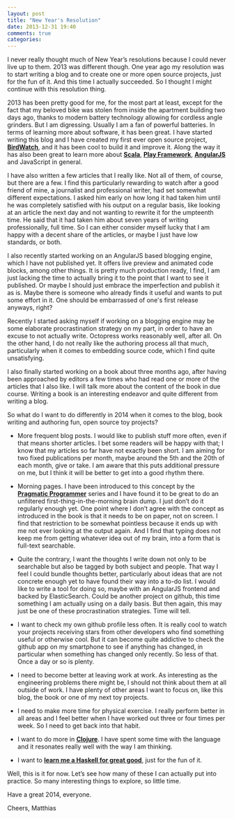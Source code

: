 ```yaml
---
layout: post
title: "New Year's Resolution"
date: 2013-12-31 19:40
comments: true
categories: 
---
```

I never really thought much of New Year’s resolutions because I could never live up to them. 2013 was different though. One year ago my resolution was to start writing a blog and to create one or more open source projects, just for the fun of it. And this time I actually succeeded. So I thought I might continue with this resolution thing. 

<!-- more -->

2013 has been pretty good for me, for the most part at least, except for the fact that my beloved bike was stolen from inside the apartment building two days ago, thanks to modern battery technology allowing for cordless angle grinders. But I am digressing. Usually I am a fan of powerful batteries. In terms of learning more about software, it has been great. I have started writing this blog and I have created my first ever open source project, **[BirdWatch](http://birdwatch.matthiasnehlsen.com/)**, and it has been cool to build it and improve it. Along the way it has also been great to learn more about **[Scala](http://www.scala-lang.org)**, **[Play Framework](http://www.playframework.com)**, **[AngularJS](http://angularjs.org)** and JavaScript in general.

I have also written a few articles that I really like. Not all of them, of course, but there are a few. I find this particularly rewarding to watch after a good friend of mine, a journalist and professional writer, had set somewhat different expectations. I asked him early on how long it had taken him until he was completely satisfied with his output on a regular basis, like looking at an article the next day and not wanting to rewrite it for the umpteenth time. He said that it had taken him about seven years of writing professionally, full time. So I can either consider myself lucky that I am happy with a decent share of the articles, or maybe I just have low standards, or both.

I also recently started working on an AngularJS based blogging engine, which I have not published yet. It offers live preview and animated code blocks, among other things. It is pretty much production ready, I find, I am just lacking the time to actually bring it to the point that I want to see it published. Or maybe I should just embrace the imperfection and publish it as is. Maybe there is someone who already finds it useful and wants to put some effort in it. One should be embarrassed of one's first release anyways, right? 

Recently I started asking myself if working on a blogging engine may be some elaborate procrastination strategy on my part, in order to have an excuse to not actually write. Octopress works reasonably well, after all. On the other hand, I do not really like the authoring process all that much, particularly when it comes to embedding source code, which I find quite unsatisfying. 

I also finally started working on a book about three months ago, after having been approached by editors a few times who had read one or more of the articles that I also like. I will talk more about the content of the book in due course. Writing a book is an interesting endeavor and quite different from writing a blog. 

So what do I want to do differently in 2014 when it comes to the blog, book writing and authoring fun, open source toy projects?

* More frequent blog posts. I would like to publish stuff more often, even if that means shorter articles. I bet some readers will be happy with that; I know that my articles so far have not exactly been short. I am aiming for two fixed publications per month, maybe around the 5th and the 20th of each month, give or take. I am aware that this puts additional pressure on me, but I think it will be better to get into a good rhythm there. 

* Morning pages. I have been introduced to this concept by the **[Pragmatic Programmer](http://pragprog.com/book/ahptl/pragmatic-thinking-and-learning)** series and I have found it to be great to do an unfiltered first-thing-in-the-morning brain dump. I just don’t do it regularly enough yet. One point where I don’t agree with the concept as introduced in the book is that it needs to be on paper, not on screen. I find that restriction to be somewhat pointless because it ends up with me not ever looking at the output again. And I find that typing does not keep me from getting whatever idea out of my brain, into a form that is full-text searchable.

* Quite the contrary, I want the thoughts I write down not only to be searchable but also be tagged by both subject and people. That way I feel I could bundle thoughts better, particularly about ideas that are not concrete enough yet to have found their way into a to-do list. I would like to write a tool for doing so, maybe with an AngularJS frontend and backed by ElasticSearch. Could be another project on github, this time something I am actually using on a daily basis. But then again, this may just be one of these procrastination strategies. Time will tell.

* I want to check my own github profile less often. It is really cool to watch your projects receiving stars from other developers who find something useful or otherwise cool. But it can become quite addictive to check the github app on my smartphone to see if anything has changed, in particular when something has changed only recently. So less of that. Once a day or so is plenty.

* I need to become better at leaving work at work. As interesting as the engineering problems there might be, I should not think about them at all outside of work. I have plenty of other areas I want to focus on, like this blog, the book or one of my next toy projects.

* I need to make more time for physical exercise. I really perform better in all areas and I feel better when I have worked out three or four times per week. So I need to get back into that habit.

* I want to do more in **[Clojure](http://clojure.org)**. I have spent some time with the language and it resonates really well with the way I am thinking.

* I want to **[learn me a Haskell for great good](http://learnyouahaskell.com)**, just for the fun of it.

Well, this is it for now. Let’s see how many of these I can actually put into practice. So many interesting things to explore, so little time. 

Have a great 2014, everyone. 

Cheers,
Matthias
